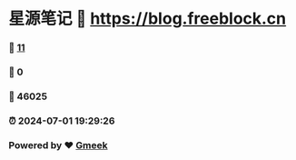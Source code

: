 # 星源笔记 :link: https://blog.freeblock.cn 
### :page_facing_up: [11](https://blog.freeblock.cn/tag.html) 
### :speech_balloon: 0 
### :hibiscus: 46025 
### :alarm_clock: 2024-07-01 19:29:26 
### Powered by :heart: [Gmeek](https://github.com/Meekdai/Gmeek)

